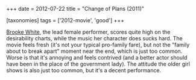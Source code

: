 +++
date = 2012-07-22
title = "Change of Plans (2011)"

[taxonomies]
tags = ['2012-movie', 'good']
+++

[Brooke White], the lead female performer, scores quite high on the
desirability charts, while the music her character does sucks hard. The
movie feels fresh (it\'s not your typical pro-family fare), but not the
\"family about to break apart\" moment near the end, which is just too
common. Worse is that it\'s annoying and feels contrived (and a better
actor should have been in the place of the government lady). The
attitude the older girl shows is also just too common, but it\'s a
decent performance.

  [Brooke White]: http://en.wikipedia.org/wiki/Brooke_White
